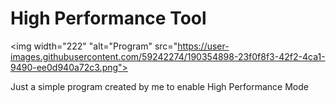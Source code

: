 # High Performance Tool

<img width="222" "alt="Program" src="https://user-images.githubusercontent.com/59242274/190354898-23f0f8f3-42f2-4ca1-9490-ee0d940a72c3.png">

Just a simple program created by me to enable High Performance Mode
